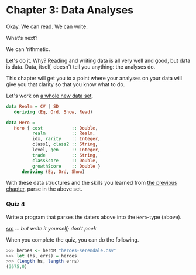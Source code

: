 # Chapter 3: Data Analyses

Okay. We can read. We can write.

What's next?

We can 'rithmetic.

Let's do it. Why? Reading and writing data is all very well and good, but data
is data. Data, itself, doesn't tell you anything: the analyses do.

This chapter will get you to a point where your analyses on your data will give
you that clarity so that you know what to do.

Let's work on [a whole new data set](/src/book/book1/heroes-serendale.csv).

```HASKELL
data Realm = CV | SD
   deriving (Eq, Ord, Show, Read)

data Hero =
   Hero { cost           :: Double,
          realm          :: Realm,
          idx, rarity    :: Integer,
          class1, class2 :: String,
          level, gen     :: Integer,
          trade          :: String,
          classScore     :: Double,
          growthScore    :: Double }
      deriving (Eq, Ord, Show)
```

With these data structures and the skills you learned from [the previous 
chapter](ch02.md), parse in the above set.

### Quiz 4

Write a program that parses the daters above into the `Hero`-type (above).

[src](/src/book/book1/dfk-csv-parser.hs) *... but write it yourself; don't peek*

When you complete the quiz, you can do the following.

```HASKELL
>>> heroes <- heroM "heroes-serendale.csv"
>>> let (hs, errs) = heroes
>>> (length hs, length errs)
(3675,0)
```

